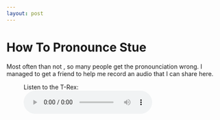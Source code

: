 ```yaml
---
layout: post
---
```


# How To Pronounce Stue
 Most often than not , so many people get the pronounciation wrong. I managed to get a friend to help me record an audio that I can share here.
 
 <figure>
    <figcaption>Listen to the T-Rex:</figcaption>
    <audio
        controls
        src="/media/cc0-audio/t-rex-roar.mp3">
            Your browser does not support the
            <code>audio</code> element.
    </audio>
</figure>

